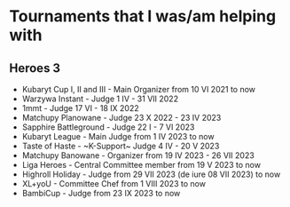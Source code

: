 # Tournaments that I was/am helping with

## Heroes 3
- Kubaryt Cup I, II and III - Main Organizer from 10 VI 2021 to now
- Warzywa Instant - Judge 1 IV - 31 VII 2022
- 1mmt - Judge 17 VI - 18 IX 2022
- Matchupy Planowane - Judge 23 X 2022 - 23 IV 2023
- Sapphire Battleground - Judge 22 I - 7 VI 2023
- Kubaryt League - Main Judge from 1 IV 2023 to now
- Taste of Haste - ~K-Support~ Judge 4 IV - 20 V 2023
- Matchupy Banowane - Organizer from 19 IV 2023 - 26 VII 2023
- Liga Heroes - Central Committee member from 19 V 2023 to now
- Highroll Holiday - Judge from 29 VII 2023 (de iure 08 VII 2023) to now
- XL+yoU - Committee Chef from 1 VIII 2023 to now
- BambiCup - Judge from 23 IX 2023 to now
